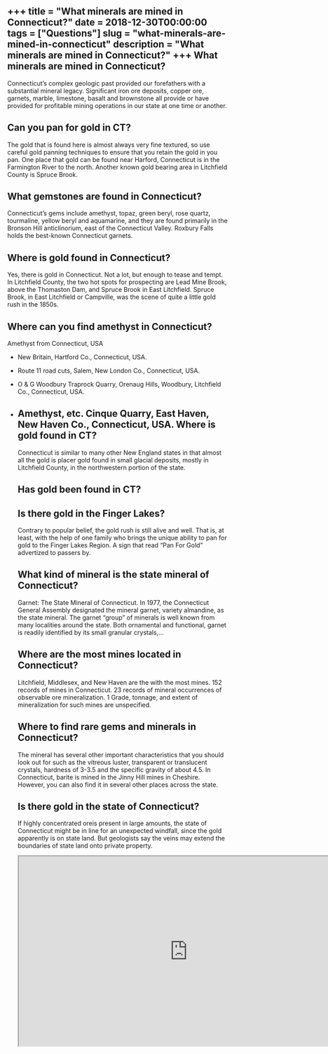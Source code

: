 +++
title = "What minerals are mined in Connecticut?"
date = 2018-12-30T00:00:00
tags = ["Questions"]
slug = "what-minerals-are-mined-in-connecticut"
description = "What minerals are mined in Connecticut?"
+++
What minerals are mined in Connecticut?
---------------------------------------

Connecticut’s complex geologic past provided our forefathers with a substantial mineral legacy. Significant iron ore deposits, copper ore, garnets, marble, limestone, basalt and brownstone all provide or have provided for profitable mining operations in our state at one time or another.

Can you pan for gold in CT?
---------------------------

The gold that is found here is almost always very fine textured, so use careful gold panning techniques to ensure that you retain the gold in you pan. One place that gold can be found near Harford, Connecticut is in the Farmington River to the north. Another known gold bearing area in Litchfield County is Spruce Brook.

What gemstones are found in Connecticut?
----------------------------------------

Connecticut’s gems include amethyst, topaz, green beryl, rose quartz, tourmaline, yellow beryl and aquamarine, and they are found primarily in the Bronson Hill anticlinorium, east of the Connecticut Valley. Roxbury Falls holds the best-known Connecticut garnets.

Where is gold found in Connecticut?
-----------------------------------

Yes, there is gold in Connecticut. Not a lot, but enough to tease and tempt. In Litchfield County, the two hot spots for prospecting are Lead Mine Brook, above the Thomaston Dam, and Spruce Brook in East Litchfield. Spruce Brook, in East Litchfield or Campville, was the scene of quite a little gold rush in the 1850s.

Where can you find amethyst in Connecticut?
-------------------------------------------

Amethyst from Connecticut, USA

- New Britain, Hartford Co., Connecticut, USA.
- Route 11 road cuts, Salem, New London Co., Connecticut, USA.
- O &amp; G Woodbury Traprock Quarry, Orenaug Hills, Woodbury, Litchfield Co., Connecticut, USA.
- Amethyst, etc. Cinque Quarry, East Haven, New Haven Co., Connecticut, USA. Where is gold found in CT?
    --------------------------
    
    Connecticut is similar to many other New England states in that almost all the gold is placer gold found in small glacial deposits, mostly in Litchfield County, in the northwestern portion of the state.
    
    Has gold been found in CT?
    --------------------------
    
    Is there gold in the Finger Lakes?
    ----------------------------------
    
    Contrary to popular belief, the gold rush is still alive and well. That is, at least, with the help of one family who brings the unique ability to pan for gold to the Finger Lakes Region. A sign that read “Pan For Gold” advertized to passers by.
    
    What kind of mineral is the state mineral of Connecticut?
    ---------------------------------------------------------
    
    Garnet: The State Mineral of Connecticut. In 1977, the Connecticut General Assembly designated the mineral garnet, variety almandine, as the state mineral. The garnet “group” of minerals is well known from many localities around the state. Both ornamental and functional, garnet is readily identified by its small granular crystals,…
    
    Where are the most mines located in Connecticut?
    ------------------------------------------------
    
    Litchfield, Middlesex, and New Haven are the with the most mines. 152 records of mines in Connecticut. 23 records of mineral occurrences of observable ore mineralization. 1 Grade, tonnage, and extent of mineralization for such mines are unspecified.
    
    Where to find rare gems and minerals in Connecticut?
    ----------------------------------------------------
    
    The mineral has several other important characteristics that you should look out for such as the vitreous luster, transparent or translucent crystals, hardness of 3-3.5 and the specific gravity of about 4.5. In Connecticut, barite is mined in the Jinny Hill mines in Cheshire. However, you can also find it in several other places across the state.
    
    Is there gold in the state of Connecticut?
    ------------------------------------------
    
    If highly concentrated oreis present in large amounts, the state of Connecticut might be in line for an unexpected windfall, since the gold apparently is on state land. But geologists say the veins may extend the boundaries of state land onto private property.
    
    <iframe allow="accelerometer; autoplay; clipboard-write; encrypted-media; gyroscope; picture-in-picture" allowfullscreen="" class="__youtube_prefs__  epyt-is-override  no-lazyload" data-no-lazy="1" data-origheight="433" data-origwidth="770" data-skipgform_ajax_framebjll="" height="433" id="_ytid_72126" loading="lazy" src="https://www.youtube.com/embed/eKcZkKbxL1Y?enablejsapi=1&autoplay=0&cc_load_policy=0&cc_lang_pref=&iv_load_policy=1&loop=0&modestbranding=0&rel=1&fs=1&playsinline=0&autohide=2&theme=dark&color=red&controls=1&" title="YouTube player" width="770"></iframe>